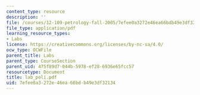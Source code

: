 ```yaml
---
content_type: resource
description: ''
file: /courses/12-109-petrology-fall-2005/7efee0a3272e46ea66bdb49e3df32134_lab_poli.pdf
file_type: application/pdf
learning_resource_types:
- Labs
license: https://creativecommons.org/licenses/by-nc-sa/4.0/
ocw_type: OCWFile
parent_title: Labs
parent_type: CourseSection
parent_uid: 475f89d7-044b-5978-ef28-6936e65fcc57
resourcetype: Document
title: lab_poli.pdf
uid: 7efee0a3-272e-46ea-66bd-b49e3df32134
---
```

